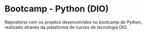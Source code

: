 # Bootcamp - Python (DIO)

Repositório com os projetos desenvolvidos no bootcamp de Python, realizado através da plataforma de cursos de tecnologia DIO.
